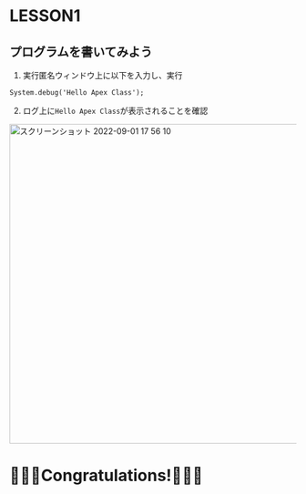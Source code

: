 # LESSON1
## プログラムを書いてみよう
1. 実行匿名ウィンドウ上に以下を入力し、実行
```apex
System.debug('Hello Apex Class');
```

2. ログ上に```Hello Apex Class```が表示されることを確認
<img width="561" alt="スクリーンショット 2022-09-01 17 56 10" src="https://user-images.githubusercontent.com/42022387/187875532-ed2217f1-d429-44fa-8c26-482e5cd8818e.png">

# 🎉🎉🎉Congratulations!🎉🎉🎉

